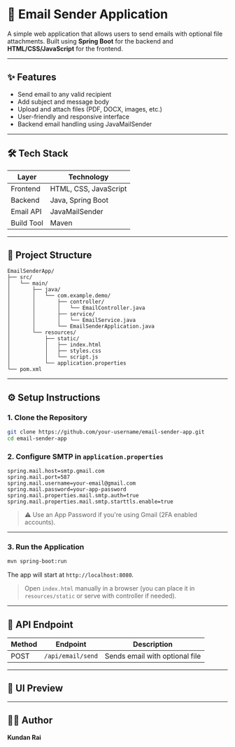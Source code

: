 
# 📧 Email Sender Application

A simple web application that allows users to send emails with optional file attachments. Built using **Spring Boot** for the backend and **HTML/CSS/JavaScript** for the frontend.

---

## ✨ Features

- Send email to any valid recipient
- Add subject and message body
- Upload and attach files (PDF, DOCX, images, etc.)
- User-friendly and responsive interface
- Backend email handling using JavaMailSender

---

## 🛠️ Tech Stack

| Layer      | Technology         |
|------------|--------------------|
| Frontend   | HTML, CSS, JavaScript |
| Backend    | Java, Spring Boot  |
| Email API  | JavaMailSender     |
| Build Tool | Maven              |

---

## 📂 Project Structure

```
EmailSenderApp/
├── src/
│   └── main/
│       ├── java/
│       │   └── com.example.demo/
│       │       ├── controller/
│       │       │   └── EmailController.java
│       │       ├── service/
│       │       │   └── EmailService.java
│       │       └── EmailSenderApplication.java
│       └── resources/
│           ├── static/
│           │   ├── index.html
│           │   ├── styles.css
│           │   └── script.js
│           └── application.properties
└── pom.xml
```

---

## ⚙️ Setup Instructions

### 1. Clone the Repository

```bash
git clone https://github.com/your-username/email-sender-app.git
cd email-sender-app
```

### 2. Configure SMTP in `application.properties`

```properties
spring.mail.host=smtp.gmail.com
spring.mail.port=587
spring.mail.username=your-email@gmail.com
spring.mail.password=your-app-password
spring.mail.properties.mail.smtp.auth=true
spring.mail.properties.mail.smtp.starttls.enable=true
```

> ⚠️ Use an App Password if you're using Gmail (2FA enabled accounts).

---

### 3. Run the Application

```bash
mvn spring-boot:run
```

The app will start at `http://localhost:8080`.

> Open `index.html` manually in a browser (you can place it in `resources/static` or serve with controller if needed).

---

## 🧪 API Endpoint

| Method | Endpoint           | Description        |
|--------|--------------------|--------------------|
| POST   | `/api/email/send`  | Sends email with optional file |

---

## 📸 UI Preview



---

## 🙋‍♂️ Author

**Kundan Rai**
